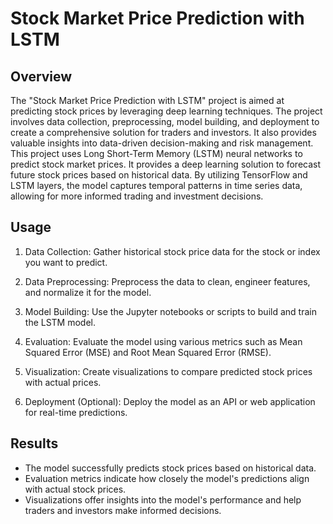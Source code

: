 # Stock Market Price Prediction with LSTM

## Overview
The "Stock Market Price Prediction with LSTM" project is aimed at predicting stock prices by leveraging deep learning techniques. The project involves data collection, preprocessing, model building, and deployment to create a comprehensive solution for traders and investors. It also provides valuable insights into data-driven decision-making and risk management. This project uses Long Short-Term Memory (LSTM) neural networks to predict stock market prices. It provides a deep learning solution to forecast future stock prices based on historical data. By utilizing TensorFlow and LSTM layers, the model captures temporal patterns in time series data, allowing for more informed trading and investment decisions.


## Usage
1. Data Collection: Gather historical stock price data for the stock or index you want to predict.

2. Data Preprocessing: Preprocess the data to clean, engineer features, and normalize it for the model.

3. Model Building: Use the Jupyter notebooks or scripts to build and train the LSTM model.

4. Evaluation: Evaluate the model using various metrics such as Mean Squared Error (MSE) and Root Mean Squared Error (RMSE).

5. Visualization: Create visualizations to compare predicted stock prices with actual prices.

6. Deployment (Optional): Deploy the model as an API or web application for real-time predictions.

## Results
- The model successfully predicts stock prices based on historical data.
- Evaluation metrics indicate how closely the model's predictions align with actual stock prices.
- Visualizations offer insights into the model's performance and help traders and investors make informed decisions.
